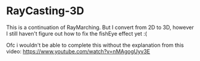 # RayCasting-3D
This is a continuation of RayMarching. But I convert from 2D to 3D, however I still haven't figure out how to fix the fishEye effect yet :(

Ofc i wouldn't be able to complete this without the explanation from this video: https://www.youtube.com/watch?v=nMAgogUyv3E

 
